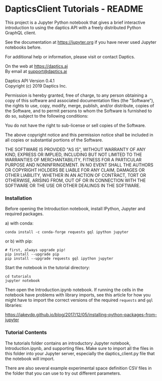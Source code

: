 # DapticsClient Tutorials - README

This project is a Jupyter Python notebook that gives a brief interactive introduction
to using the daptics API with a freely distributed Python GraphQL client.

See the documentation at https://jupyter.org if you have never used Jupyter notebooks before.

For additional help or information, please visit or contact Daptics.

On the web at https://daptics.ai  
By email at support@daptics.ai

Daptics API Version 0.4.1  
Copyright (c) 2019 Daptics Inc.

Permission is hereby granted, free of charge, to any person obtaining a copy of this software
and associated documentation files (the "Software"), the rights to use, copy, modify, merge,
publish, and/or distribute, copies of the Software, and to permit persons to whom the Software
is furnished to do so, subject to the following conditions:

You do not have the right to sub-license or sell copies of the Software.

The above copyright notice and this permission notice shall be included in all copies or
substantial portions of the Software.

THE SOFTWARE IS PROVIDED "AS IS", WITHOUT WARRANTY OF ANY KIND, EXPRESS OR IMPLIED, INCLUDING
BUT NOT LIMITED TO THE WARRANTIES OF MERCHANTABILITY, FITNESS FOR A PARTICULAR PURPOSE AND
NONINFRINGEMENT. IN NO EVENT SHALL THE AUTHORS OR COPYRIGHT HOLDERS BE LIABLE FOR ANY CLAIM,
DAMAGES OR OTHER LIABILITY, WHETHER IN AN ACTION OF CONTRACT, TORT OR OTHERWISE, ARISING FROM,
OUT OF OR IN CONNECTION WITH THE SOFTWARE OR THE USE OR OTHER DEALINGS IN THE SOFTWARE.


### Installation

Before opening the Introduction notebook, install IPython, Jupyter and required packages.

a) with conda:

```
conda install -c conda-forge requests gql ipython jupyter
```

or b) with pip:

```
# first, always upgrade pip!
pip install --upgrade pip
pip install --upgrade requests gql ipython jupyter
```

Start the notebook in the tutorial directory:

```
cd tutorials
jupyter notebook
```

Then open the Introduction.ipynb notebook. If running the cells in the notebook have
problems with library imports, see this article for how you might have to import the
correct versions of the required `requests` and `gql` libraries:

https://jakevdp.github.io/blog/2017/12/05/installing-python-packages-from-jupyter


### Tutorial Contents

The tutorials folder contains an introductory Jupyter notebook, Introduction.ipynb,
and supporting files.  Make sure to import all the files in this folder into your
Jupyter server, especially the daptics_client.py file that the notebook will import.

There are also several example experimental space definition CSV files in the
folder that you can use to try out different parameters.
